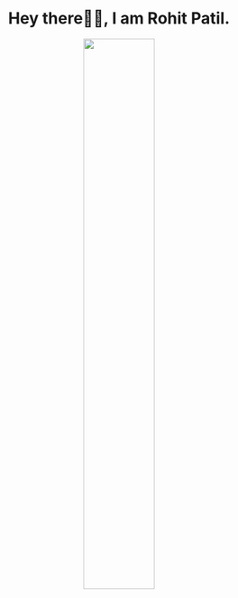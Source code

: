 <h1 align= "center"><b>Hey there🙋‍♂️, I am Rohit Patil.</b></h1>
<p align="center"><img width=50% src="https://media.giphy.com/media/IThjAlJnD9WNO/giphy.gif"></p>
<!--
<p align="center">
  <img src="https://media.giphy.com/media/IThjAlJnD9WNO/giphy.gif" width="200px">
  <br>
  <samp>
   <b> Hey there🙋‍♂️, I am Rohit Patil. </b>
   <br>
  </samp>
</p>

**rohts-patil/rohts-patil** is a ✨ _special_ ✨ repository because its `README.md` (this file) appears on your GitHub profile.

Here are some ideas to get you started:

- 🔭 I’m currently working on ...
- 🌱 I’m currently learning ...
- 👯 I’m looking to collaborate on ...
- 🤔 I’m looking for help with ...
- 💬 Ask me about ...
- 📫 How to reach me: ...
- 😄 Pronouns: ...
- ⚡ Fun fact: ...
-->

